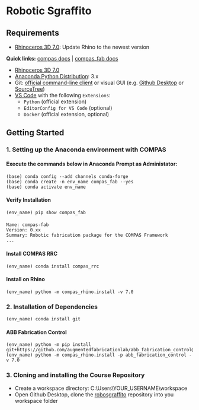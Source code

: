 # Robotic Sgraffito

## Requirements 
* [Rhinoceros 3D 7.0](https://www.rhino3d.com/): Update Rhino to the newest version

**Quick links:** [compas docs](https://compas-dev.github.io/main/) | [compas_fab docs](https://gramaziokohler.github.io/compas_fab/latest/)

* [Rhinoceros 3D 7.0](https://www.rhino3d.com/)
* [Anaconda Python Distribution](https://www.anaconda.com/download/): 3.x
* Git: [official command-line client](https://git-scm.com/) or visual GUI (e.g. [Github Desktop](https://desktop.github.com/) or [SourceTree](https://www.sourcetreeapp.com/))
* [VS Code](https://code.visualstudio.com/) with the following `Extensions`:
  * `Python` (official extension)
  * `EditorConfig for VS Code` (optional)
  * `Docker` (official extension, optional)

## Getting Started

### 1. Setting up the Anaconda environment with COMPAS

#### Execute the commands below in Anaconda Prompt as Administator:
	
    (base) conda config --add channels conda-forge
    (base) conda create -n env_name compas_fab --yes
    (base) conda activate env_name
    
#### Verify Installation
    (env_name) pip show compas_fab

####
    Name: compas-fab
    Version: 0.xx
    Summary: Robotic fabrication package for the COMPAS Framework
    ...

#### Install COMPAS RRC

    (env_name) conda install compas_rrc

#### Install on Rhino

    (env_name) python -m compas_rhino.install -v 7.0


### 2. Installation of Dependencies

    (env_name) conda install git

#### ABB Fabrication Control
    
    (env_name) python -m pip install git+https://github.com/augmentedfabricationlab/abb_fabrication_control@master#egg=abb_fabrication_control
    (env_name) python -m compas_rhino.install -p abb_fabrication_control -v 7.0

### 3. Cloning and installing the Course Repository

* Create a workspace directory: C:\Users\YOUR_USERNAME\workspace
* Open Github Desktop, clone the [robosgraffito](https://github.com/augmentedfabricationlab/robosgraffito) repository into you workspace folder 

